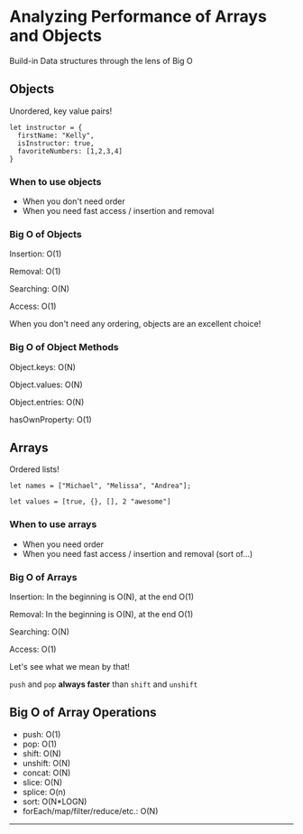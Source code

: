 # Analyzing Performance of Arrays and Objects

Build-in Data structures through the lens of Big O

## Objects

Unordered, key value pairs!

```
let instructor = {
  firstName: "Kelly",
  isInstructor: true,
  favoriteNumbers: [1,2,3,4]
}
```

### When to use objects

- When you don't need order
- When you need fast access / insertion and removal

### Big O of Objects

Insertion: O(1)

Removal: O(1)

Searching: O(N)

Access: O(1)

When you don't need any ordering, objects are an excellent choice!

### Big O of Object Methods

Object.keys: O(N)

Object.values: O(N)

Object.entries: O(N)

hasOwnProperty: O(1)

## Arrays

Ordered lists!

```
let names = ["Michael", "Melissa", "Andrea"];

let values = [true, {}, [], 2 "awesome"]
```

### When to use arrays

- When you need order
- When you need fast access / insertion and removal (sort of...)

### Big O of Arrays

Insertion: In the beginning is O(N), at the end O(1)

Removal: In the beginning is O(N), at the end O(1)

Searching: O(N)

Access: O(1)

Let's see what we mean by that!

`push` and `pop` **always faster** than `shift` and `unshift`

## Big O of Array Operations

- push: O(1)
- pop: O(1)
- shift: O(N)
- unshift: O(N)
- concat: O(N)
- slice: O(N)
- splice: O(n)
- sort: O(N\*LOGN)
- forEach/map/filter/reduce/etc.: O(N)

---
